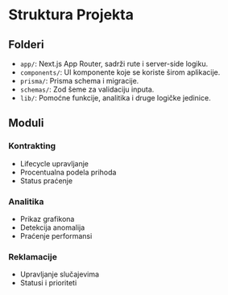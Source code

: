# Struktura Projekta

## Folderi

- `app/`: Next.js App Router, sadrži rute i server-side logiku.
- `components/`: UI komponente koje se koriste širom aplikacije.
- `prisma/`: Prisma schema i migracije.
- `schemas/`: Zod šeme za validaciju inputa.
- `lib/`: Pomoćne funkcije, analitika i druge logičke jedinice.

## Moduli

### Kontrakting
- Lifecycle upravljanje
- Procentualna podela prihoda
- Status praćenje

### Analitika
- Prikaz grafikona
- Detekcija anomalija
- Praćenje performansi

### Reklamacije
- Upravljanje slučajevima
- Statusi i prioriteti
